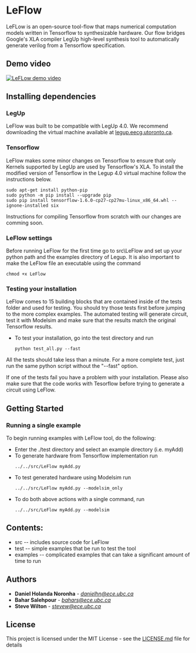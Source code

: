 
# LeFlow

LeFLow is an open-source tool-flow that maps numerical computation models written in Tensorflow
to synthesizable hardware. Our flow bridges Google's XLA compiler LegUp high-level synthesis tool to
automatically generate verilog from a Tensorflow specification.

## Demo video

[![LeFLow demo video](https://github.com/danielholanda/LeFlow/blob/master/img/LeFlow_thumbnail.png?raw=true)](https://www.youtube.com/watch?v=y76_RIyq4TM "LeFlow demo video")

## Installing dependencies

### LegUp

LeFlow was built to be compatible with LegUp 4.0. We recommend downloading the virtual machine available at [legup.eecg.utoronto.ca](http://legup.eecg.utoronto.ca/).

### Tensorflow

LeFlow makes some minor changes on Tensorflow to ensure that only Kernels supported by LegUp are used by Tensorflow's XLA. To install the modified version of Tensorflow in the Legup 4.0 virtual machine follow the instructions below.
```
sudo apt-get install python-pip
sudo python -m pip install --upgrade pip
sudo pip install tensorflow-1.6.0-cp27-cp27mu-linux_x86_64.whl --ignone-installed six
```
Instructions for compiling Tensorflow from scratch with our changes are comming soon.  

### LeFlow settings

Before running LeFlow for the first time go to src\LeFlow and set up your python path and the examples directory of Legup. It is also important to make the LeFlow file an executable using the command
```
chmod +x LeFlow
```

### Testing your installation

LeFlow comes to 15 building blocks that are contained inside of the tests folder and used for testing. You should try those tests first before jumping to the more complex examples. The automated testing will generate circuit, test it with Modelsim and make sure that the results match the original Tensorflow results.

- To test your installation, go into the test directory and run
    ``` 
    python test_all.py --fast
    ``` 

All the tests should take less than a minute. For a more complete test, just run the same python script without the "--fast" option.

If one of the tests fail you have a problem with your installation. Please also make sure that the code works with Tesorflow before trying to generate a circuit using LeFlow.

## Getting Started

### Running a single example

To begin running examples with LeFlow tool, do the following:
- Enter the ./test directory and select an example directory (i.e. myAdd)
- To generate hardware from Tensorflow implementation run
    ``` 
    ../../src/LeFlow myAdd.py
    ```
- To test generated hardware using Modelsim run
     ```
     ../../src/LeFlow myAdd.py --modelsim_only  
     ``` 
- To do both above actions with a single command, run 
     ``` 
     ../../src/LeFlow myAdd.py --modelsim 
     ``` 

## Contents:
- src -- includes source code for LeFlow
- test -- simple examples that be run to test the tool
- examples -- complicated examples that can take a significant amount of time to run 

## Authors

* **Daniel Holanda Noronha** - *danielhn@ece.ubc.ca* 
* **Bahar Salehpour** - *bahars@ece.ubc.ca* 
* **Steve Wilton** - *stevew@ece.ubc.ca* 

## License

This project is licensed under the MIT License - see the [LICENSE.md](LICENSE.md) file for details
